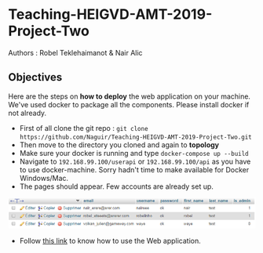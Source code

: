 # Teaching-**HEIGVD**-AMT-2019-Project-Two

Authors : Robel Teklehaimanot & Nair Alic

## Objectives

Here are the steps on **how to deploy** the web application on your machine. We've used docker to package all the components. Please install docker if not already.

- First of all clone the git repo : `git clone https://github.com/Naguir/Teaching-HEIGVD-AMT-2019-Project-Two.git`
- Then move to the directory you cloned and again to **topology**
- Make sure your docker is running and type `docker-compose up --build`
- Navigate to `192.168.99.100/userapi` or `192.168.99.100/api` as you have to use docker-machine. Sorry hadn't time to make available for Docker Windows/Mac.
- The pages should appear. Few accounts are already set up.

![](./img/userSQL.png)

- Follow [this link](./README_usability.md) to know how to use the Web application.

